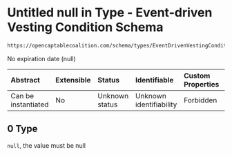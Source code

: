 # Untitled null in Type - Event-driven Vesting Condition Schema

```txt
https://opencaptablecoalition.com/schema/types/EventDrivenVestingCondition.schema.json#/properties/event_expiration/oneOf/0
```

No expiration date (null)

| Abstract            | Extensible | Status         | Identifiable            | Custom Properties | Additional Properties | Access Restrictions | Defined In                                                                                                                    |
| :------------------ | :--------- | :------------- | :---------------------- | :---------------- | :-------------------- | :------------------ | :---------------------------------------------------------------------------------------------------------------------------- |
| Can be instantiated | No         | Unknown status | Unknown identifiability | Forbidden         | Allowed               | none                | [EventDrivenVestingCondition.schema.json*](../../schema/types/EventDrivenVestingCondition.schema.json "open original schema") |

## 0 Type

`null`, the value must be null
